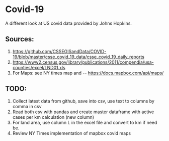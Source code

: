 # Covid-19

A different look at US covid data provided by Johns Hopkins.

## Sources:
1. https://github.com/CSSEGISandData/COVID-19/blob/master/csse_covid_19_data/csse_covid_19_daily_reports
2. https://www2.census.gov/library/publications/2011/compendia/usa-counties/excel/LND01.xls
3. For Maps: see NY times map and -- https://docs.mapbox.com/api/maps/

## TODO:
1. Collect latest data from github, save into csv, use text to columns by comma in csv
2. Read both csv with pandas and create master dataframe with active cases per km calculation (new column)
3. For land area, use column L in the excel file and convert to km if need be.
4. Review NY Times implementation of mapbox covid maps